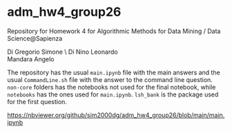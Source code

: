 # adm_hw4_group26
Repository for Homework 4 for Algorithmic Methods for Data Mining / Data Science@Sapienza

Di Gregorio Simone \\
Di Nino Leonardo  
Mandara Angelo

The repository has the usual `main.ipynb` file with the main answers and the usual `CommandLine.sh` file with the answer to the command line question.
`non-core` folders has the notebooks not used for the final notebook, while `notebooks` has the ones used for `main.ipynb`. `lsh_bank` is the package used for the first question.

https://nbviewer.org/github/sim2000dg/adm_hw4_group26/blob/main/main.ipynb
